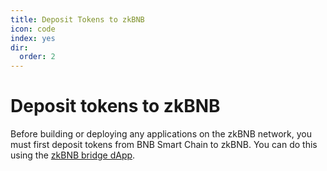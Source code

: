 ```yaml
---
title: Deposit Tokens to zkBNB
icon: code
index: yes
dir:
  order: 2
---
```


# Deposit tokens to zkBNB

Before building or deploying any applications on the zkBNB network, you must first deposit tokens from BNB Smart Chain to zkBNB. You can do this using the [zkBNB bridge dApp](https://zkbnb-testnet.bnbchain.org/wallet/bridge/deposit/token). 
